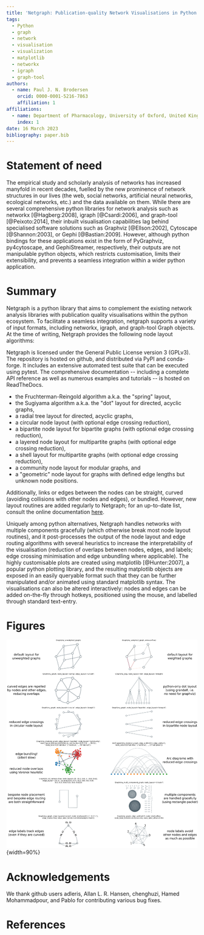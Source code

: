 ```yaml
---
title: 'Netgraph: Publication-quality Network Visualisations in Python'
tags:
  - Python
  - graph
  - network
  - visualisation
  - visualization
  - matplotlib
  - networkx
  - igraph
  - graph-tool
authors:
  - name: Paul J. N. Brodersen
    orcid: 0000-0001-5216-7863
    affiliation: 1
affiliations:
  - name: Department of Pharmacology, University of Oxford, United Kingdom
    index: 1
date: 16 March 2023
bibliography: paper.bib
---
```


# Statement of need

The empirical study and scholarly analysis of networks has increased manyfold in recent decades, fuelled by the new prominence of network structures in our lives (the web, social networks, artificial neural networks, ecological networks, etc.) and the data available on them. While there are several comprehensive python libraries for network analysis such as networkx [@Hagberg:2008], igraph [@Csardi:2006], and graph-tool [@Peixoto:2014], their inbuilt visualisation capabilities lag behind specialised software solutions such as Graphviz [@Ellson:2002], Cytoscape [@Shannon:2003], or Gephi [@Bastian:2009]. However, although python bindings for these applications exist in the form of PyGraphviz, py4cytoscape, and GephiStreamer, respectively, their outputs are not manipulable python objects, which restricts customisation, limits their extensibility, and prevents a seamless integration within a wider python application.

# Summary

Netgraph is a python library that aims to complement the existing network analysis libraries with publication quality visualisations within the python ecosystem. To facilitate a seamless integration, netgraph supports a variety of input formats, including networkx, igraph, and graph-tool Graph objects. At the time of writing, Netgraph provides the following node layout algorithms:

Netgraph is licensed under the General Public License version 3 (GPLv3). The repository is hosted on github, and distributed via PyPI and conda-forge. It includes an extensive automated test suite that can be executed using pytest. The comprehensive documentation -- including a complete API reference as well as numerous examples and tutorials -- is hosted on ReadTheDocs.
- the Fruchterman-Reingold algorithm a.k.a. the "spring" layout,
- the Sugiyama algorithm a.k.a. the "dot" layout for directed, acyclic graphs,
- a radial tree layout for directed, acyclic graphs,
- a circular node layout (with optional edge crossing reduction),
- a bipartite node layout for bipartite graphs (with optional edge crossing reduction),
- a layered node layout for multipartite graphs (with optional edge crossing reduction),
- a shell layout for multipartite graphs (with optional edge crossing reduction),
- a community node layout for modular graphs, and
- a "geometric" node layout for graphs with defined edge lengths but unknown node positions.

Additionally, links or edges between the nodes can be straight, curved (avoiding collisions with other nodes and edges), or bundled.
However, new layout routines are added regularly to Netgraph; for an up-to-date list, consult the online documentation [here](https://netgraph.readthedocs.io/en/latest/node_layout.html).

Uniquely among python alternatives, Netgraph handles networks with multiple components gracefully (which otherwise break most node layout routines), and it post-processes the output of the node layout and edge routing algorithms with several heuristics to increase the interpretability of the visualisation (reduction of overlaps between nodes, edges, and labels; edge crossing minimisation and edge unbundling where applicable). The highly customisable plots are created using matplotlib [@Hunter:2007], a popular python plotting library, and the resulting matplotlib objects are exposed in an easily queryable format such that they can be further manipulated and/or animated using standard matplotlib syntax. The visualisations can also be altered interactively: nodes and edges can be added on-the-fly through hotkeys, positioned using the mouse, and labelled through standard text-entry.


# Figures

![Netgraph's key distinguishing features](gallery_portrait.png){width=90%}

# Acknowledgements

We thank github users adleris, Allan L. R. Hansen, chenghuzi, Hamed Mohammadpour, and Pablo for contributing various bug fixes.

# References

